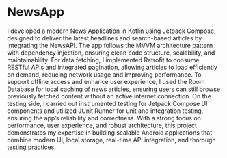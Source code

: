 # NewsApp  

  I developed a modern News Application in Kotlin using Jetpack Compose, designed to deliver the latest headlines and search-based articles by integrating the NewsAPI. The app follows the MVVM architecture pattern with dependency injection, ensuring clean code structure, scalability, and maintainability. For data fetching, I implemented Retrofit to consume RESTful APIs and integrated pagination, allowing articles to load efficiently on demand, reducing network usage and improving performance. To support offline access and enhance user experience, I used the Room Database for local caching of news articles, ensuring users can still browse previously fetched content without an active internet connection. On the testing side, I carried out instrumented testing for Jetpack Compose UI components and utilized JUnit Runner for unit and integration testing, ensuring the app’s reliability and correctness. With a strong focus on performance, user experience, and robust architecture, this project demonstrates my expertise in building scalable Android applications that combine modern UI, local storage, real-time API integration, and thorough testing practices.
